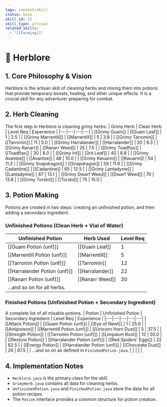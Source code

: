 ```yaml
---
tags: content/skill
status: base
skill_id: 15
skill_type: artisan
related_skills:
  - "[[Farming]]"
---
```


# 🌿 Herblore

## 1. Core Philosophy & Vision
Herblore is the artisan skill of cleaning herbs and mixing them into potions that provide temporary boosts, healing, and other unique effects. It is a crucial skill for any adventurer preparing for combat.

## 2. Herb Cleaning
The first step in Herblore is cleaning grimy herbs.
| Grimy Herb | Clean Herb | Level Req | Experience |
|---|---|---|---|
| [[Grimy Guam]] | [[Guam Leaf]] | 1 | 2.5 |
| [[Grimy Marrentill]] | [[Marrentill]] | 5 | 3.8 |
| [[Grimy Tarromin]] | [[Tarromin]] | 11 | 5.0 |
| [[Grimy Harralander]] | [[Harralander]] | 20 | 6.3 |
| [[Grimy Ranarr]] | [[Ranarr Weed]] | 25 | 7.5 |
| [[Grimy Toadflax]] | [[Toadflax]] | 30 | 8.0 |
| [[Grimy Irit]] | [[Irit Leaf]] | 40 | 8.8 |
| [[Grimy Avantoe]] | [[Avantoe]] | 48 | 10.0 |
| [[Grimy Kwuarm]] | [[Kwuarm]] | 54 | 11.3 |
| [[Grimy Snapdragon]] | [[Snapdragon]] | 59 | 11.8 |
| [[Grimy Cadantine]] | [[Cadantine]] | 65 | 12.5 |
| [[Grimy Lantadyme]] | [[Lantadyme]] | 67 | 13.1 |
| [[Grimy Dwarf Weed]] | [[Dwarf Weed]] | 70 | 13.8 |
| [[Grimy Torstol]] | [[Torstol]] | 75 | 15.0 |

## 3. Potion Making
Potions are created in two steps: creating an unfinished potion, and then adding a secondary ingredient.

### Unfinished Potions (Clean Herb + Vial of Water)
| Unfinished Potion | Herb Used | Level Req |
|---|---|---|
| [[Guam Potion (unf)]] | [[Guam Leaf]] | 1 |
| [[Marrentill Potion (unf)]] | [[Marrentill]] | 5 |
| [[Tarromin Potion (unf)]] | [[Tarromin]] | 12 |
| [[Harralander Potion (unf)]] | [[Harralander]] | 22 |
| [[Ranarr Potion (unf)]] | [[Ranarr Weed]] | 30 |
| ...and so on for all herbs. | | |

### Finished Potions (Unfinished Potion + Secondary Ingredient)
A complete list of all mixable potions.
| Potion | Unfinished Potion | Secondary Ingredient | Level Req | Experience |
|---|---|---|---|---|
| [[Attack Potion]] | [[Guam Potion (unf)]] | [[Eye of Newt]] | 1 | 25.0 |
| [[Antipoison]] | [[Marrentill Potion (unf)]] | [[Unicorn Horn Dust]] | 5 | 37.5 |
| [[Strength Potion]] | [[Tarromin Potion (unf)]] | [[Limpwurt Root]] | 12 | 50.0 |
| [[Restore Potion]] | [[Harralander Potion (unf)]] | [[Red Spiders' Eggs]] | 22 | 62.5 |
| [[Energy Potion]] | [[Harralander Potion (unf)]] | [[Chocolate Dust]] | 26 | 67.5 |
| ...and so on as defined in `FinishedPotion.java`. | | | | |

## 4. Implementation Notes
-   `Herblore.java` is the primary class for the skill.
-   `GrimyHerb.java` contains all data for cleaning herbs.
-   `UnfinishedPotion.java` and `FinishedPotion.java` store the data for all potion recipes.
-   The `Potion` interface provides a common structure for potion creation.